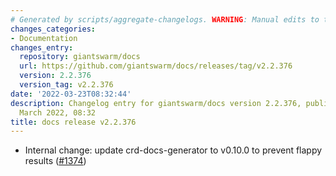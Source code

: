 ```yaml
---
# Generated by scripts/aggregate-changelogs. WARNING: Manual edits to this files will be overwritten.
changes_categories:
- Documentation
changes_entry:
  repository: giantswarm/docs
  url: https://github.com/giantswarm/docs/releases/tag/v2.2.376
  version: 2.2.376
  version_tag: v2.2.376
date: '2022-03-23T08:32:44'
description: Changelog entry for giantswarm/docs version 2.2.376, published on 23
  March 2022, 08:32
title: docs release v2.2.376
---
```


- Internal change: update crd-docs-generator to v0.10.0 to prevent flappy results ([#1374](https://github.com/giantswarm/docs/pull/1374))
